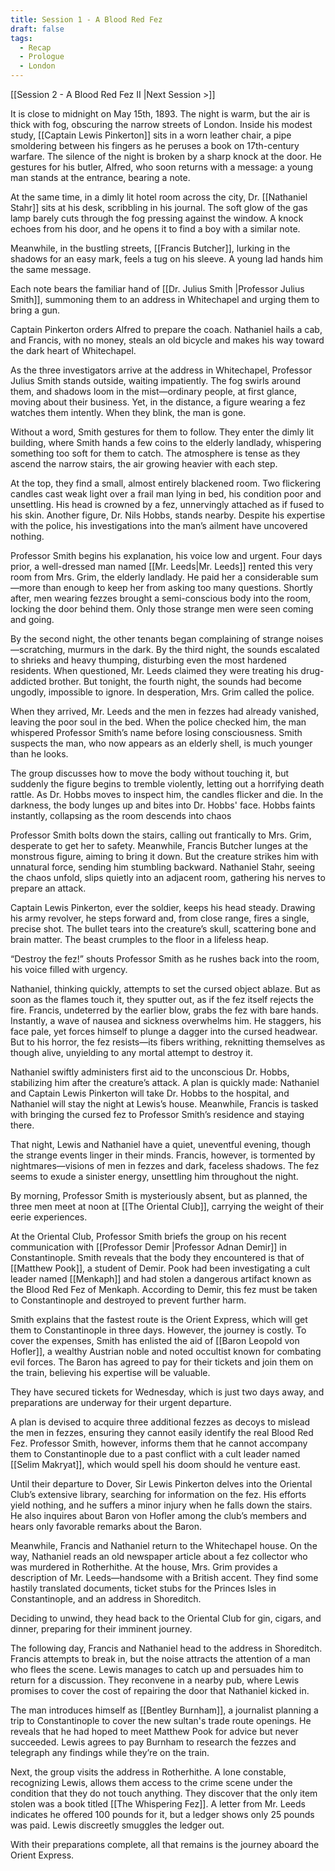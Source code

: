 ```yaml
---
title: Session 1 - A Blood Red Fez
draft: false
tags:
  - Recap
  - Prologue
  - London
---
```

[[Session 2 - A Blood Red Fez II |Next Session >]]

It is close to midnight on May 15th, 1893. The night is warm, but the air is thick with fog, obscuring the narrow streets of London. Inside his modest study, [[Captain Lewis Pinkerton]] sits in a worn leather chair, a pipe smoldering between his fingers as he peruses a book on 17th-century warfare. The silence of the night is broken by a sharp knock at the door. He gestures for his butler, Alfred, who soon returns with a message: a young man stands at the entrance, bearing a note.  
  
At the same time, in a dimly lit hotel room across the city, Dr. [[Nathaniel Stahr]] sits at his desk, scribbling in his journal. The soft glow of the gas lamp barely cuts through the fog pressing against the window. A knock echoes from his door, and he opens it to find a boy with a similar note.  
  
Meanwhile, in the bustling streets, [[Francis Butcher]], lurking in the shadows for an easy mark, feels a tug on his sleeve. A young lad hands him the same message.  
  
Each note bears the familiar hand of [[Dr. Julius Smith |Professor Julius Smith]], summoning them to an address in Whitechapel and urging them to bring a gun.  
  
Captain Pinkerton orders Alfred to prepare the coach. Nathaniel hails a cab, and Francis, with no money, steals an old bicycle and makes his way toward the dark heart of Whitechapel.  
  
As the three investigators arrive at the address in Whitechapel, Professor Julius Smith stands outside, waiting impatiently. The fog swirls around them, and shadows loom in the mist—ordinary people, at first glance, moving about their business. Yet, in the distance, a figure wearing a fez watches them intently. When they blink, the man is gone.  
  
Without a word, Smith gestures for them to follow. They enter the dimly lit building, where Smith hands a few coins to the elderly landlady, whispering something too soft for them to catch. The atmosphere is tense as they ascend the narrow stairs, the air growing heavier with each step.  
  
At the top, they find a small, almost entirely blackened room. Two flickering candles cast weak light over a frail man lying in bed, his condition poor and unsettling. His head is crowned by a fez, unnervingly attached as if fused to his skin. Another figure, Dr. Nils Hobbs, stands nearby. Despite his expertise with the police, his investigations into the man’s ailment have uncovered nothing.  
  
Professor Smith begins his explanation, his voice low and urgent. Four days prior, a well-dressed man named [[Mr. Leeds|Mr. Leeds]] rented this very room from Mrs. Grim, the elderly landlady. He paid her a considerable sum—more than enough to keep her from asking too many questions. Shortly after, men wearing fezzes brought a semi-conscious body into the room, locking the door behind them. Only those strange men were seen coming and going.  
  
By the second night, the other tenants began complaining of strange noises—scratching, murmurs in the dark. By the third night, the sounds escalated to shrieks and heavy thumping, disturbing even the most hardened residents. When questioned, Mr. Leeds claimed they were treating his drug-addicted brother. But tonight, the fourth night, the sounds had become ungodly, impossible to ignore. In desperation, Mrs. Grim called the police.  
  
When they arrived, Mr. Leeds and the men in fezzes had already vanished, leaving the poor soul in the bed. When the police checked him, the man whispered Professor Smith’s name before losing consciousness. Smith suspects the man, who now appears as an elderly shell, is much younger than he looks.  
  
The group discusses how to move the body without touching it, but suddenly the figure begins to tremble violently, letting out a horrifying death rattle. As Dr. Hobbs moves to inspect him, the candles flicker and die. In the darkness, the body lunges up and bites into Dr. Hobbs' face. Hobbs faints instantly, collapsing as the room descends into chaos  
  
Professor Smith bolts down the stairs, calling out frantically to Mrs. Grim, desperate to get her to safety. Meanwhile, Francis Butcher lunges at the monstrous figure, aiming to bring it down. But the creature strikes him with unnatural force, sending him stumbling backward. Nathaniel Stahr, seeing the chaos unfold, slips quietly into an adjacent room, gathering his nerves to prepare an attack.  
  
Captain Lewis Pinkerton, ever the soldier, keeps his head steady. Drawing his army revolver, he steps forward and, from close range, fires a single, precise shot. The bullet tears into the creature’s skull, scattering bone and brain matter. The beast crumples to the floor in a lifeless heap.  
  
“Destroy the fez!” shouts Professor Smith as he rushes back into the room, his voice filled with urgency.  
  
Nathaniel, thinking quickly, attempts to set the cursed object ablaze. But as soon as the flames touch it, they sputter out, as if the fez itself rejects the fire. Francis, undeterred by the earlier blow, grabs the fez with bare hands. Instantly, a wave of nausea and sickness overwhelms him. He staggers, his face pale, yet forces himself to plunge a dagger into the cursed headwear. But to his horror, the fez resists—its fibers writhing, reknitting themselves as though alive, unyielding to any mortal attempt to destroy it.  
  
Nathaniel swiftly administers first aid to the unconscious Dr. Hobbs, stabilizing him after the creature’s attack. A plan is quickly made: Nathaniel and Captain Lewis Pinkerton will take Dr. Hobbs to the hospital, and Nathaniel will stay the night at Lewis’s house. Meanwhile, Francis is tasked with bringing the cursed fez to Professor Smith’s residence and staying there.  
  
That night, Lewis and Nathaniel have a quiet, uneventful evening, though the strange events linger in their minds. Francis, however, is tormented by nightmares—visions of men in fezzes and dark, faceless shadows. The fez seems to exude a sinister energy, unsettling him throughout the night.  
  
By morning, Professor Smith is mysteriously absent, but as planned, the three men meet at noon at [[The Oriental Club]], carrying the weight of their eerie experiences.  
  
At the Oriental Club, Professor Smith briefs the group on his recent communication with [[Professor Demir |Professor Adnan Demir]] in Constantinople. Smith reveals that the body they encountered is that of [[Matthew Pook]], a student of Demir. Pook had been investigating a cult leader named [[Menkaph]] and had stolen a dangerous artifact known as the Blood Red Fez of Menkaph. According to Demir, this fez must be taken to Constantinople and destroyed to prevent further harm.  
  
Smith explains that the fastest route is the Orient Express, which will get them to Constantinople in three days. However, the journey is costly. To cover the expenses, Smith has enlisted the aid of [[Baron Leopold von Hofler]], a wealthy Austrian noble and noted occultist known for combating evil forces. The Baron has agreed to pay for their tickets and join them on the train, believing his expertise will be valuable.  
  
They have secured tickets for Wednesday, which is just two days away, and preparations are underway for their urgent departure.  
  
A plan is devised to acquire three additional fezzes as decoys to mislead the men in fezzes, ensuring they cannot easily identify the real Blood Red Fez. Professor Smith, however, informs them that he cannot accompany them to Constantinople due to a past conflict with a cult leader named [[Selim Makryat]], which would spell his doom should he venture east.  
  
Until their departure to Dover, Sir Lewis Pinkerton delves into the Oriental Club’s extensive library, searching for information on the fez. His efforts yield nothing, and he suffers a minor injury when he falls down the stairs. He also inquires about Baron von Hofler among the club’s members and hears only favorable remarks about the Baron.  
  
Meanwhile, Francis and Nathaniel return to the Whitechapel house. On the way, Nathaniel reads an old newspaper article about a fez collector who was murdered in Rotherhithe. At the house, Mrs. Grim provides a description of Mr. Leeds—handsome with a British accent. They find some hastily translated documents, ticket stubs for the Princes Isles in Constantinople, and an address in Shoreditch.  
  
Deciding to unwind, they head back to the Oriental Club for gin, cigars, and dinner, preparing for their imminent journey.  
  
The following day, Francis and Nathaniel head to the address in Shoreditch. Francis attempts to break in, but the noise attracts the attention of a man who flees the scene. Lewis manages to catch up and persuades him to return for a discussion. They reconvene in a nearby pub, where Lewis promises to cover the cost of repairing the door that Nathaniel kicked in.  
  
The man introduces himself as [[Bentley Burnham]], a journalist planning a trip to Constantinople to cover the new sultan's trade route openings. He reveals that he had hoped to meet Matthew Pook for advice but never succeeded. Lewis agrees to pay Burnham to research the fezzes and telegraph any findings while they’re on the train.  
  
Next, the group visits the address in Rotherhithe. A lone constable, recognizing Lewis, allows them access to the crime scene under the condition that they do not touch anything. They discover that the only item stolen was a book titled [[The Whispering Fez]]. A letter from Mr. Leeds indicates he offered 100 pounds for it, but a ledger shows only 25 pounds was paid. Lewis discreetly smuggles the ledger out.  
  
With their preparations complete, all that remains is the journey aboard the Orient Express.
